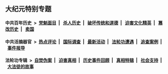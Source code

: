 ## 大纪元特别专题

#### 中共百年历史 &nbsp;>&nbsp; [党魁面目](indexes/nf1176107/README.md?05010430) &nbsp;| &nbsp; [杀人历史](indexes/nf1176106/README.md?05010430) &nbsp;| &nbsp; [破坏传统和道德](indexes/nf1176106/README.md?05010430) &nbsp;| &nbsp; [迫害文化精英](indexes/nf1176111/README.md?05010430) &nbsp;| &nbsp; [篡改历史](indexes/nf1176115/README.md?05010430) &nbsp;| &nbsp; [卖国](indexes/nf1176117/README.md?05010430) 

#### 中共活摘器官 &nbsp;>&nbsp; [热点评论](indexes/nf5879/README.md?05010430) &nbsp;| &nbsp; [国际调查](indexes/nf5947/README.md?05010430) &nbsp;| &nbsp; [最新活动](indexes/nf5883/README.md?05010430) &nbsp;| &nbsp; [法轮功遭遇](indexes/nf5881/README.md?05010430) &nbsp;| &nbsp; [追查案例](indexes/nf5880/README.md?05010430) &nbsp;| &nbsp; [事件报导](indexes/nf5877/README.md?05010430) 

#### 法轮功专辑 &nbsp;>&nbsp; [自焚伪案](indexes/nf5562/README.md?05010430) &nbsp;| &nbsp; [迫害真相](indexes/nf4379/README.md?05010430) &nbsp;| &nbsp; [历史事件回顾](indexes/nf5793/README.md?05010430) &nbsp;| &nbsp; [真相特辑](indexes/nf4389/README.md?05010430) &nbsp;| &nbsp; [社会支持](indexes/nf4386/README.md?05010430) &nbsp;| &nbsp; [大法徒的故事](indexes/nf1147481/README.md?05010430) 
